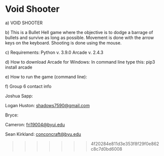 # Void Shooter
a) VOID SHOOTER

b) This is a Bullet Hell game where the objective is to dodge a barrage of bullets and survive as long as possible. 
   Movement is done with the arrow keys on the keyboard. Shooting is done using the mouse.

c) Requirements: Python v. 3.9.0
                 Arcade v. 2.4.3

d) How to download Arcade for Windows: In command line type this: pip3 install arcade

e) How to run the game (command line):

f) Group 6 contact info
   
   Joshua Sapp:
   
   Logan Huston: shadows7590@gmail.com
   
   Bryce:
   
   Cameron: fri19004@byui.edu
   
   Sean Kirkland: conconcraft@byu.edu
  
>>>>>>> 4f20284e811d3e353f8f29f0e862c8c7d0bd6008
